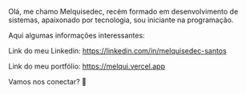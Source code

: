 Olá, me chamo Melquisedec, recém formado em desenvolvimento de sistemas, apaixonado por tecnologia, sou iniciante na programação.

Aqui algumas informações interessantes:

Link do meu Linkedin: https://linkedin.com/in/melquisedec-santos

Link do meu portfólio: https://melqui.vercel.app

Vamos nos conectar? 🤝

